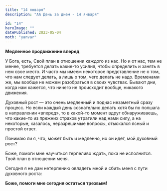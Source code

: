 ```yaml
---
title: "14 января"
description: "АА День за днем - 14 января"

id: "14"
heroImage: ""
datePublished: 2023-05-04
moth: "yanvar"
---
```


**Медленное продвижение вперед**

У Бога, есть, Свой план в отношении каждого из нас. Но и от нас, тем не менее,
требуется делать какие-то усилия, чтобы определить и занять в нем свое место.
И часто мы имеем некоторое представление не о том, что нам следует делать, а
лишь о том, чего делать не надо. Временами же, мы вообще не можем разобраться
в своих чувствах. Бывают дни, когда нам кажется, что ничего не происходит
вообще, никакого движения.

Духовный рост — это очень медленный и подчас незаметный сразу процесс. Но если
каждый день сознательно делать хотя бы по полшага в направлении «вперед», то в
какой-то момент вдруг обнаруживаешь, что какие-то из прежних страхов утратили
над нами силу, а на некоторые, казалось, неразрешимые вопросы, отыскался ясный
и простой ответ.

Понимаю ли я, что, может быть и медленно, но он идет, мой духовный рост?

Боже, помоги мне научиться терпеливо ждать, пока не исполнится. Твой план в
отношении меня.

Сегодня я не дам нетерпению овладеть мной и сбить меня с пути духовного роста:

**Боже, помоги мне сегодня остаться трезвым!**
